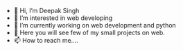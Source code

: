 - 👋 Hi, I’m Deepak Singh
- 👀 I’m interested in web developing
- 🌱 I’m currently working on web development and python
- 💞️ Here you will see few of my small projects on web.
- 📫 How to reach me....

<!---
deepak00944/deepak00944 is a ✨ special ✨ repository because its `README.md` (this file) appears on your GitHub profile.
You can click the Preview link to take a look at your changes.
--->
